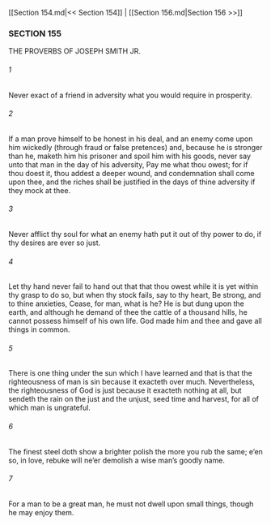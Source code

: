 [[Section 154.md|<< Section 154]]  |  [[Section 156.md|Section 156 >>]]

### SECTION 155
THE PROVERBS OF JOSEPH SMITH JR.

###### 1
Never exact of a friend in adversity what you would require in prosperity.

###### 2
If a man prove himself to be honest in his deal, and an enemy come upon him wickedly (through fraud or false pretences) and, because he is stronger than he, maketh him his prisoner and spoil him with his goods, never say unto that man in the day of his adversity, Pay me what thou owest; for if thou doest it, thou addest a deeper wound, and condemnation shall come upon thee, and the riches shall be justified in the days of thine adversity if they mock at thee.

###### 3
Never afflict thy soul for what an enemy hath put it out of thy power to do, if thy desires are ever so just.

###### 4
Let thy hand never fail to hand out that that thou owest while it is yet within thy grasp to do so, but when thy stock fails, say to thy heart, Be strong, and to thine anxieties, Cease, for man, what is he? He is but dung upon the earth, and although he demand of thee the cattle of a thousand hills, he cannot possess himself of his own life. God made him and thee and gave all things in common.

###### 5
There is one thing under the sun which I have learned and that is that the righteousness of man is sin because it exacteth over much. Nevertheless, the righteousness of God is just because it exacteth nothing at all, but sendeth the rain on the just and the unjust, seed time and harvest, for all of which man is ungrateful.

###### 6
The finest steel doth show a brighter polish the more you rub the same; e’en so, in love, rebuke will ne’er demolish a wise man’s goodly name.

###### 7
For a man to be a great man, he must not dwell upon small things, though he may enjoy them.